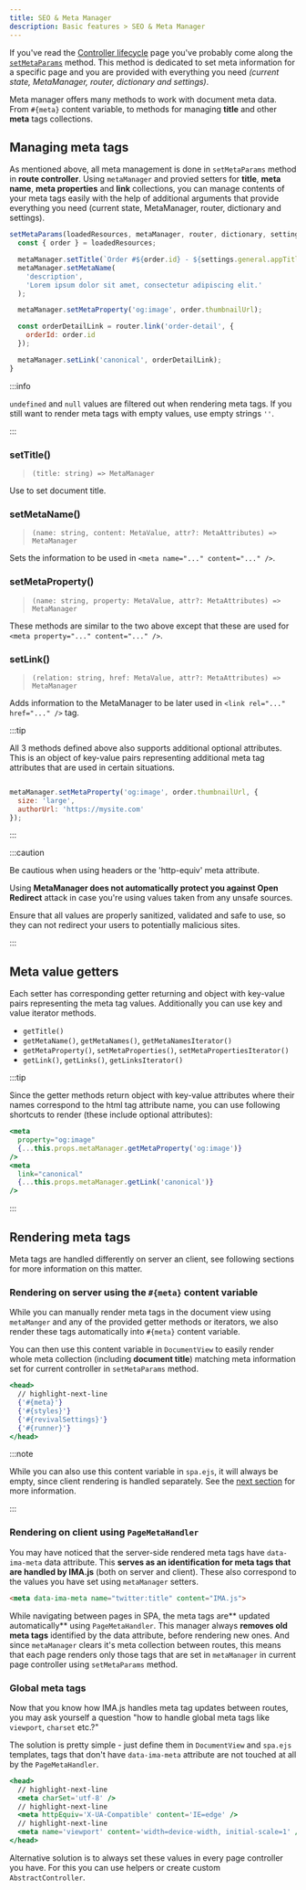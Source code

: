 ```yaml
---
title: SEO & Meta Manager
description: Basic features > SEO & Meta Manager
---
```


If you've read the [Controller lifecycle](./controller-lifecycle) page you've
probably come along the [`setMetaParams`](./controller-lifecycle.md#setmetaparams-serverclient)
method. This method is dedicated to set meta information for a specific
page and you are provided with everything you need *(current state, MetaManager,
router, dictionary and settings)*.

Meta manager offers many methods to work with document meta data. From `#{meta}` content variable, to methods for managing **title** and other **meta** tags collections.

## Managing meta tags

As mentioned above, all meta management is done in `setMetaParams` method in **route controller**. Using `metaManager` and provied setters for **title**, **meta name**, **meta properties** and **link** collections, you can manage contents of your meta tags easily with the help of additional arguments that provide everything you need (current state, MetaManager, router, dictionary and settings).

```javascript title=./app/page/order/OrderController.js
setMetaParams(loadedResources, metaManager, router, dictionary, settings) {
  const { order } = loadedResources;

  metaManager.setTitle(`Order #${order.id} - ${settings.general.appTitle}`);
  metaManager.setMetaName(
    'description',
    'Lorem ipsum dolor sit amet, consectetur adipiscing elit.'
  );

  metaManager.setMetaProperty('og:image', order.thumbnailUrl);

  const orderDetailLink = router.link('order-detail', {
    orderId: order.id
  });

  metaManager.setLink('canonical', orderDetailLink);
}
```

:::info

`undefined` and `null` values are filtered out when rendering meta tags. If you still want to render meta tags with empty values, use empty strings `''`.

:::

### setTitle()
> `(title: string) => MetaManager`

Use to set document title.

### setMetaName()
> `(name: string, content: MetaValue, attr?: MetaAttributes) => MetaManager`

Sets the information to be used in `<meta name="..." content="..." />`.

### setMetaProperty()
> `(name: string, property: MetaValue, attr?: MetaAttributes) => MetaManager`

These methods are similar to the two above except that these are used for `<meta property="..." content="..." />`.

### setLink()
> `(relation: string, href: MetaValue, attr?: MetaAttributes) => MetaManager`

Adds information to the MetaManager to be later used in `<link rel="..." href="..." />` tag.

:::tip

All 3 methods defined above also supports additional optional attributes. This is an object of key-value pairs representing additional meta tag attributes that are used in certain situations.

```js

metaManager.setMetaProperty('og:image', order.thumbnailUrl, {
  size: 'large',
  authorUrl: 'https://mysite.com'
});

```

:::

:::caution

Be cautious when using headers or the 'http-equiv' meta attribute.

Using **MetaManager does not automatically protect you against Open Redirect** attack in case you're using values taken from any unsafe sources.

Ensure that all values are properly sanitized, validated and safe to use, so they can not redirect your users to potentially malicious sites.

:::

## Meta value getters

Each setter has corresponding getter returning and object with key-value pairs representing the meta tag values. Additionally you can use key and value iterator methods.

 - `getTitle()`
 - `getMetaName()`, `getMetaNames()`, `getMetaNamesIterator()`
 - `getMetaProperty()`, `setMetaProperties()`, `setMetaPropertiesIterator()`
 - `getLink()`, `getLinks()`, `getLinksIterator()`

:::tip

Since the getter methods return object with key-value attributes where their names correspond to the html tag attribute name, you can use following shortcuts to render (these include optional attributes):

```jsx
<meta
  property="og:image"
  {...this.props.metaManager.getMetaProperty('og:image')}
/>
<meta
  link="canonical"
  {...this.props.metaManager.getLink('canonical')}
/>
```

:::

## Rendering meta tags

Meta tags are handled differently on server an client, see following sections for more information on this matter.

### Rendering on server using the `#{meta}` content variable

While you can manually render meta tags in the document view using `metaManger` and any of the provided getter methods or iterators, we also render these tags automatically into `#{meta}` content variable.

You can then use this content variable in `DocumentView` to easily render whole meta collection (including **document title**) matching meta information set for current controller in `setMetaParams` method.

```jsx title=./app/document/DocumentView.jsx
<head>
  // highlight-next-line
  {'#{meta}'}
  {'#{styles}'}
  {'#{revivalSettings}'}
  {'#{runner}'}
</head>
```

:::note

While you can also use this content variable in `spa.ejs`, it will always be empty, since client rendering is handled separately. See the [next section](#rendering-on-client-using-pagemetahandler) for more information.

:::

### Rendering on client using `PageMetaHandler`

You may have noticed that the server-side rendered meta tags have `data-ima-meta` data attribute. This **serves as an identification for meta tags that are handled by IMA.js** (both on server and client). These also correspond to the values you have set using `metaManager` setters.

```html
<meta data-ima-meta name="twitter:title" content="IMA.js">
```

While navigating between pages in SPA, the meta tags are** updated automatically** using `PageMetaHandler`. This manager always **removes old meta tags** identified by the data attribute, before rendering new ones. And since `metaManager` clears it's meta collection between routes, this means that each page renders only those tags that are set in `metaManager` in current page controller using `setMetaParams` method.

### Global meta tags

Now that you know how IMA.js handles meta tag updates between routes, you may ask yourself a question "how to handle global meta tags like `viewport`, `charset` etc.?"

The solution is pretty simple - just define them in `DocumentView` and `spa.ejs` templates, tags that don't have `data-ima-meta` attribute are not touched at all by the `PageMetaHandler`.

```jsx title=./app/document/DocumentView.jsx
<head>
  // highlight-next-line
  <meta charSet='utf-8' />
  // highlight-next-line
  <meta httpEquiv='X-UA-Compatible' content='IE=edge' />
  // highlight-next-line
  <meta name='viewport' content='width=device-width, initial-scale=1' />
</head>
```

Alternative solution is to always set these values in every page controller you have. For this you can use helpers or create custom `AbstractController`.
